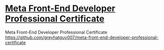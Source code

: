 # [Meta Front-End Developer Professional Certificate](https://www.coursera.org/professional-certificates/meta-front-end-developer)

Meta Front-End Developer Professional Certificate
https://github.com/greyhatguy007/meta-front-end-developer-professional-certificate